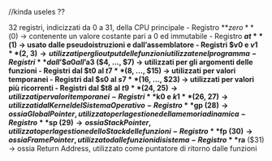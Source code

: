//kinda useles ??

32 registri, indicizzati da 0 a 31, della CPU principale
	- Registro **$zero** ($0) → contenente un valore costante pari a 0 ed immutabile
	- Registro **$at** ($1) → usato dalle pseudoistruzioni e dall’assemblatore
	- Registri **$v0 e $v1** ($2, $3) → utilizzati per gli output delle funzioni utilizzate nel programma
	- Registri **dall’\$a0 all’$a3** ($4, ..., $7) → utilizzati per gli argomenti delle funzioni
	- Registri **dal $t0 al $t7** ($8, ..., $15) → utilizzati per valori temporanei
	- Registri **dal $s0 al $s7** ($16, ..., $23) → utilizzati per valori più ricorrenti
	- Registri **dal $t8 al $t9** ($24, $25) → utilizzati per valori temporanei
	- Registri **$k0 e $k1** ($26, $27) → utilizzati dal Kernel del Sistema Operativo
	- Registro **$gp** ($28) → ossia Global Pointer, utilizzato per la gestione della memoria dinamica
	- Registro **$sp** ($29) → ossia Stack Pointer, utilizzato per la gestione dello Stack delle funzioni
	- Registro **$fp** ($30) → ossia Frame Pointer, utilizzato dalle funzioni di sistema
	- Registro **$ra** ($31) → ossia Return Address, utilizzato come puntatore di ritorno dalle funzioni